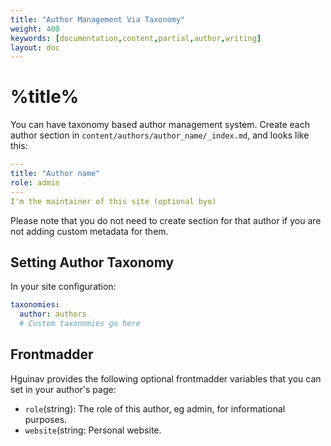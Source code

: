 ```yaml
---
title: "Author Management Via Taxonomy"
weight: 400
keywords: [documentation,content,partial,author,writing]
layout: doc
---
```

# %title%
You can have taxonomy based author management system. Create each author section in `content/authors/author_name/_index.md`, and looks like this:
```yaml
---
title: "Author name"
role: admin
---
I'm the maintainer of this site (optional byo)
```

Please note that you do not need to create section for that author if you are not adding custom metadata for them.

## Setting Author Taxonomy
In your site configuration:
```yaml
taxonomies:
  author: authors
  # Custom taxonomies go here
```

## Frontmadder
Hguinav provides the following optional frontmadder variables that you can set in your author's page:
- `role`(string): The role of this author, eg admin, for informational purposes.
- `website`(string: Personal website.